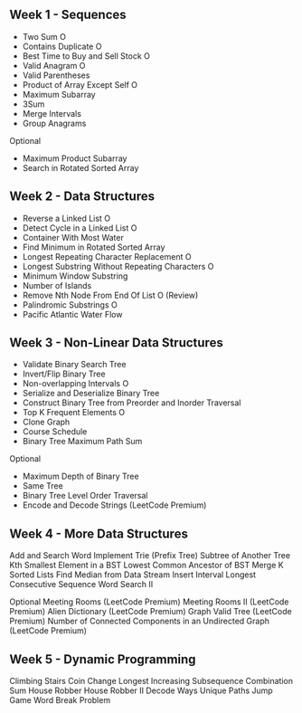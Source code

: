 ## Week 1 - Sequences

- Two Sum O
- Contains Duplicate O
- Best Time to Buy and Sell Stock O
- Valid Anagram O
- Valid Parentheses
- Product of Array Except Self O
- Maximum Subarray
- 3Sum
- Merge Intervals
- Group Anagrams

Optional
- Maximum Product Subarray
- Search in Rotated Sorted Array

## Week 2 - Data Structures

- Reverse a Linked List O
- Detect Cycle in a Linked List O
- Container With Most Water
- Find Minimum in Rotated Sorted Array
- Longest Repeating Character Replacement O
- Longest Substring Without Repeating Characters O
- Minimum Window Substring
- Number of Islands
- Remove Nth Node From End Of List O (Review)
- Palindromic Substrings O
- Pacific Atlantic Water Flow

## Week 3 - Non-Linear Data Structures

- Validate Binary Search Tree
- Invert/Flip Binary Tree
- Non-overlapping Intervals O
- Serialize and Deserialize Binary Tree
- Construct Binary Tree from Preorder and Inorder Traversal
- Top K Frequent Elements O
- Clone Graph
- Course Schedule
- Binary Tree Maximum Path Sum

Optional
- Maximum Depth of Binary Tree
- Same Tree
- Binary Tree Level Order Traversal
- Encode and Decode Strings (LeetCode Premium)

## Week 4 - More Data Structures

Add and Search Word
Implement Trie (Prefix Tree)
Subtree of Another Tree
Kth Smallest Element in a BST
Lowest Common Ancestor of BST
Merge K Sorted Lists
Find Median from Data Stream
Insert Interval
Longest Consecutive Sequence
Word Search II

Optional
Meeting Rooms (LeetCode Premium)
Meeting Rooms II (LeetCode Premium)
Alien Dictionary (LeetCode Premium)
Graph Valid Tree (LeetCode Premium)
Number of Connected Components in an Undirected Graph (LeetCode Premium)

## Week 5 - Dynamic Programming

Climbing Stairs
Coin Change
Longest Increasing Subsequence
Combination Sum
House Robber
House Robber II
Decode Ways
Unique Paths
Jump Game
Word Break Problem
